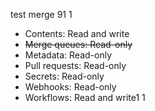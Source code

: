 test merge 91
1



- Contents: Read and write
- ~~Merge queues: Read-only~~
- Metadata: Read-only
- Pull requests: Read-only
- Secrets: Read-only
- Webhooks: Read-only
- Workflows: Read and write1
1
